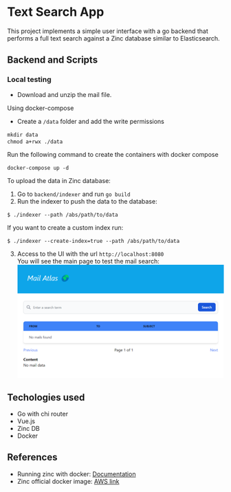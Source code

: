 # Text Search App

This project implements a simple user interface with a go backend that performs a full text search against a Zinc database similar to Elasticsearch.

## Backend and Scripts

### Local testing
* Download and unzip the mail file. 

Using docker-compose
* Create a `/data` folder and add the write permissions
```
mkdir data
chmod a+rwx ./data
```

Run the following command to create the containers with docker compose
```
docker-compose up -d
```

To upload the data in Zinc database:
1. Go to `backend/indexer` and run `go build`
2. Run the indexer to push the data to the database:
```
$ ./indexer --path /abs/path/to/data
```
If you want to create a custom index run:
```
$ ./indexer --create-index=true --path /abs/path/to/data
```

3. Access to the UI with the url `http://localhost:8080`  
You will see the main page to test the mail search:
![ui](./images/ui.png)

## Techologies used
* Go with chi router
* Vue.js
* Zinc DB
* Docker

## References
* Running zinc with docker: [Documentation](https://docs.zincsearch.com/installation/)
* Zinc official docker image: [AWS link](https://gallery.ecr.aws/zinclabs/zinc)
